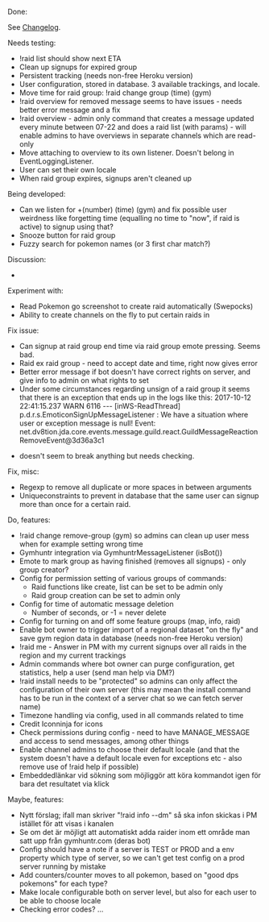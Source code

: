 Done:

See [Changelog](CHANGELOG.md).

Needs testing:

* !raid list should show next ETA
* Clean up signups for expired group
* Persistent tracking (needs non-free Heroku version)
* User configuration, stored in database. 3 available trackings, and locale.
* Move time for raid group: !raid change group (time) (gym)
* !raid overview for removed message seems to have issues - needs better error message and a fix
* !raid overview - admin only command that creates a message updated every minute between 07-22 and does a raid list (with params) -
will enable admins to have overviews in separate channels which are read-only
* Move attaching to overview to its own listener. Doesn't belong in EventLoggingListener.
* User can set their own locale
* When raid group expires, signups aren't cleaned up

Being developed:

* Can we listen for +(number) (time) (gym) and fix possible user weirdness like forgetting 
time (equalling no time to "now", if raid is active) to signup using that?
* Snooze button for raid group
* Fuzzy search for pokemon names (or 3 first char match?)

Discussion:

- 

Experiment with:

* Read Pokemon go screenshot to create raid automatically (Swepocks)
* Ability to create channels on the fly to put certain raids in

Fix issue:

* Can signup at raid group end time via raid group emote pressing. Seems bad.
* Raid ex raid group - need to accept date and time, right now gives error
* Better error message if bot doesn't have correct rights on server, and give info to admin on what rights
to set
* Under some circumstances regarding unsign of a raid group it seems that there is an exception that ends up in the logs like this:
2017-10-12 22:41:15.237  WARN 6116 --- [inWS-ReadThread] p.d.r.s.EmoticonSignUpMessageListener    : We have a situation where user or exception message is null! Event: net.dv8tion.jda.core.events.message.guild.react.GuildMessageReactionRemoveEvent@3d36a3c1
- doesn't seem to break anything but needs checking.

Fix, misc:
* Regexp to remove all duplicate or more spaces in between arguments
* Uniqueconstraints to prevent in database that the same user can signup more than once for a certain raid.

Do, features:

* !raid change remove-group (gym) so admins can clean up user mess when for example setting
wrong time
* Gymhuntr integration via GymhuntrMessageListener (isBot())
* Emote to mark group as having finished (removes all signups) - only group creator?
* Config for permission setting of various groups of commands:
    * Raid functions like create, list can be set to be admin only
    * Raid group creation can be set to admin only
* Config for time of automatic message deletion
    * Number of seconds, or -1 = never delete
* Config for turning on and off some feature groups (map, info, raid)
* Enable bot owner to trigger import of a regional dataset "on the fly" and save gym region data in database 
(needs non-free Heroku version)
* !raid me - Answer in PM with my current signups over all raids in the region and my current trackings 
* Admin commands where bot owner can purge configuration, get statistics, help a user (send man help via DM?)
* !raid install needs to be "protected" so admins can only affect the configuration of their own server
(this may mean the install command has to be run in the context of a server chat so we can fetch server name)
* Timezone handling via config, used in all commands related to time
* Credit Iconninja for icons
* Check permissions during config - need to have MANAGE_MESSAGE and access to send messages, among other things
* Enable channel admins to choose their default locale 
(and that the system doesn't have a default locale even for exceptions etc - also remove use of !raid help if possible)
* Embeddedlänkar vid sökning som möjliggör att köra kommandot igen för bara det resultatet via klick

Maybe, features:

* Nytt förslag; ifall man skriver "!raid info --dm" så ska infon skickas i PM istället för att visas i kanalen
* Se om det är möjligt att automatiskt adda raider inom ett område man satt upp från gymhuntr.com (deras bot)
* Config should have a note if a server is TEST or PROD and a env property which type of server,
so we can't get test config on a prod server running by mistake
* Add counters/counter moves to all pokemon, based on "good dps pokemons" for each type?
* Make locale configurable both on server level, but also for each user to be able to choose locale
* Checking error codes?
...
